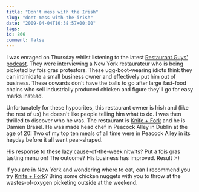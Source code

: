 ```yaml
---
title: "Don't mess with the Irish"
slug: "dont-mess-with-the-irish"
date: "2009-04-04T10:38:57+00:00"
tags:
id: 866
comment: false
---
```


I was enraged on Thursday whilst listening to the latest [Restaurant Guys' podcast](http://www.restaurantguysradio.com/sle/rg/content/shows/index.asp?show_id=478). They were interviewing a New York restaurateur who is being picketed by fois gras protestors. These ugg-boot-wearing idiots think they can intimidate a small business owner and effectively put him out of business. These cowards don't have the balls to go after large fast-food chains who sell industrially produced chicken and figure they'll go for easy marks instead.

Unfortunately for these hypocrites, this restaurant owner is Irish and (like the rest of us) he doesn't like people telling him what to do. I was then thrilled to discover who he was. The restaurant is [Knife + Fork](http://www.knife-fork-nyc.com/) and he is Damien Brasel. He was made head chef in Peacock Alley in Dublin at the age of 20! Two of my top ten meals of all time were in Peacock Alley in its heyday before it all went pear-shaped.

His response to these lazy cause-of-the-week nitwits? Put a fois gras tasting menu on! The outcome? His business has improved. Result :-)

If you are in New York and wondering where to eat, can I recommend you try [Knife + Fork](http://bit.ly/VJPCY)? Bring some chicken nuggets with you to throw at the wastes-of-oxygen picketing outside at the weekend.
